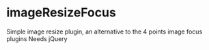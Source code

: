 # imageResizeFocus
Simple image resize plugin, an alternative  to the 4 points image focus plugins
Needs jQuery
